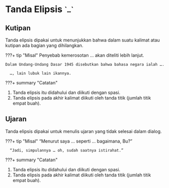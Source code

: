 # Tanda Elipsis <small>\``…`\`</small>


## Kutipan

Tanda elipsis dipakai untuk menunjukkan bahwa dalam suatu kalimat atau kutipan ada bagian yang dihilangkan.

???+ tip "Misal"
    Penyebab kemerosotan … akan diteliti lebih lanjut.

    Dalam Undang-Undang Dasar 1945 disebutkan bahwa bahasa negara ialah ….

      …, lain lubuk lain ikannya.

???+ summary "Catatan"
    <ol class="kurung-1"><li>Tanda elipsis itu didahului dan diikuti dengan spasi.</li>
    <li>Tanda elipsis pada akhir kalimat diikuti oleh tanda titik (jumlah titik empat buah).</li>
    </ol>

## Ujaran

Tanda elipsis dipakai untuk menulis ujaran yang tidak selesai dalam dialog.

???+ tip "Misal"
      “Menurut saya … seperti … bagaimana, Bu?”

      “Jadi, simpulannya … oh, sudah saatnya istirahat.”

???+ summary "Catatan"
    <ol class="kurung-1"><li>Tanda elipsis itu didahului dan diikuti dengan spasi.</li>
    <li>Tanda elipsis pada akhir kalimat diikuti oleh tanda titik (jumlah titik empat buah).</li>
    </ol>


